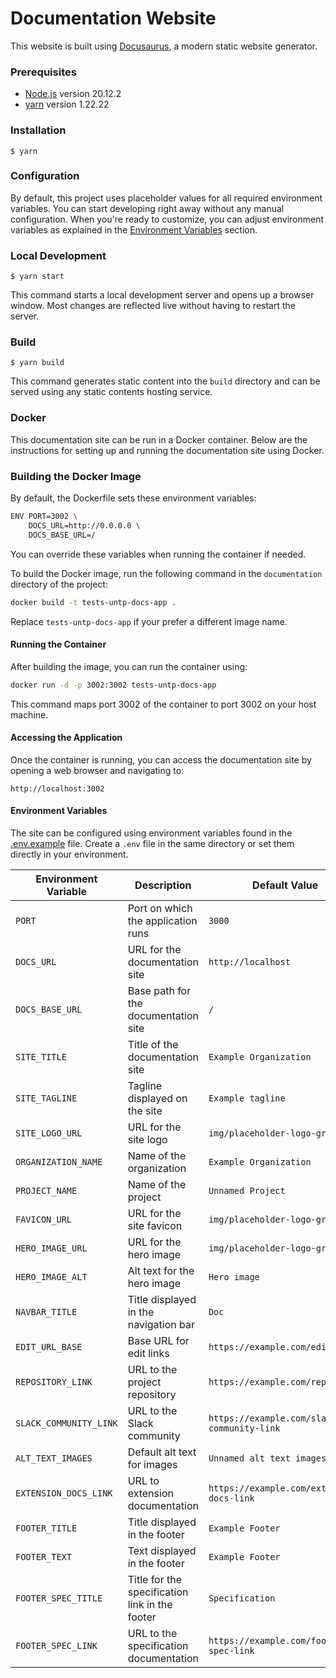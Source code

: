 # Documentation Website

This website is built using [Docusaurus](https://docusaurus.io/), a modern static website generator.

### Prerequisites

- [Node.js](https://nodejs.org/en/) version 20.12.2
- [yarn](https://yarnpkg.com/) version 1.22.22

### Installation

```
$ yarn
```

### Configuration

By default, this project uses placeholder values for all required environment variables. You can start developing right away without any manual configuration. When you're ready to customize, you can adjust environment variables as explained in the [Environment Variables](#environment-variables) section.

### Local Development

```
$ yarn start
```

This command starts a local development server and opens up a browser window. Most changes are reflected live without having to restart the server.

### Build

```
$ yarn build
```

This command generates static content into the `build` directory and can be served using any static contents hosting service.

### Docker

This documentation site can be run in a Docker container. Below are the instructions for setting up and running the documentation site using Docker.

### Building the Docker Image

By default, the Dockerfile sets these environment variables:

```bash
ENV PORT=3002 \
    DOCS_URL=http://0.0.0.0 \
    DOCS_BASE_URL=/
```

You can override these variables when running the container if needed.

To build the Docker image, run the following command in the `documentation` directory of the project:

```bash
docker build -t tests-untp-docs-app .
```

Replace `tests-untp-docs-app` if your prefer a different image name.

#### Running the Container

After building the image, you can run the container using:

```bash
docker run -d -p 3002:3002 tests-untp-docs-app
```

This command maps port 3002 of the container to port 3002 on your host machine.

#### Accessing the Application

Once the container is running, you can access the documentation site by opening a web browser and navigating to:

```
http://localhost:3002
```

#### Environment Variables

The site can be configured using environment variables found in the [.env.example](.env.example) file. Create a `.env` file in the same directory or set them directly in your environment.

| Environment Variable             | Description                                    | Default Value                             |
|----------------------------------|------------------------------------------------|-------------------------------------------|
| `PORT`                           | Port on which the application runs             | `3000`                                    |
| `DOCS_URL`                       | URL for the documentation site                 | `http://localhost`                          |
| `DOCS_BASE_URL`                  | Base path for the documentation site           | `/`                                       |
| `SITE_TITLE`                     | Title of the documentation site                | `Example Organization`                    |
| `SITE_TAGLINE`                   | Tagline displayed on the site                  | `Example tagline`                         |
| `SITE_LOGO_URL`                  | URL for the site logo                          | `img/placeholder-logo-grey.jpg`           |
| `ORGANIZATION_NAME`              | Name of the organization                       | `Example Organization`                    |
| `PROJECT_NAME`                   | Name of the project                            | `Unnamed Project`                         |
| `FAVICON_URL`                    | URL for the site favicon                       | `img/placeholder-logo-grey.jpg`           |
| `HERO_IMAGE_URL`                 | URL for the hero image                         | `img/placeholder-logo-grey.jpg`           |
| `HERO_IMAGE_ALT`                 | Alt text for the hero image                    | `Hero image`                              |
| `NAVBAR_TITLE`                   | Title displayed in the navigation bar          | `Doc`                                     |
| `EDIT_URL_BASE`                  | Base URL for edit links                        | `https://example.com/edit-url`            |
| `REPOSITORY_LINK`                | URL to the project repository                  | `https://example.com/repo-link`           |
| `SLACK_COMMUNITY_LINK`           | URL to the Slack community                     | `https://example.com/slack-community-link`|
| `ALT_TEXT_IMAGES`                | Default alt text for images                    | `Unnamed alt text images`                 |
| `EXTENSION_DOCS_LINK`            | URL to extension documentation                 | `https://example.com/extension-docs-link` |
| `FOOTER_TITLE`                   | Title displayed in the footer                  | `Example Footer`                          |
| `FOOTER_TEXT`                    | Text displayed in the footer                   | `Example Footer`                          |
| `FOOTER_SPEC_TITLE`              | Title for the specification link in the footer | `Specification`                           |
| `FOOTER_SPEC_LINK`               | URL to the specification documentation         | `https://example.com/footer-spec-link`    |
